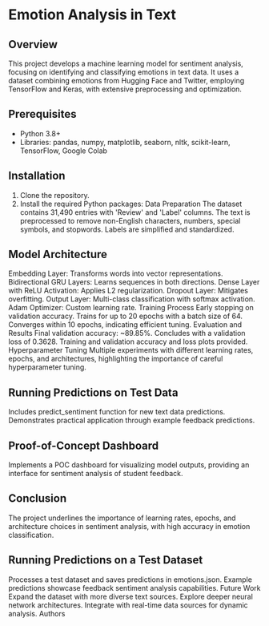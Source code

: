 # Emotion Analysis in Text

## Overview
This project develops a machine learning model for sentiment analysis, focusing on identifying and classifying emotions in text data. It uses a dataset combining emotions from Hugging Face and Twitter, employing TensorFlow and Keras, with extensive preprocessing and optimization.

## Prerequisites
- Python 3.8+
- Libraries: pandas, numpy, matplotlib, seaborn, nltk, scikit-learn, TensorFlow, Google Colab

## Installation
1. Clone the repository.
2. Install the required Python packages:
Data Preparation
The dataset contains 31,490 entries with 'Review' and 'Label' columns. The text is preprocessed to remove non-English characters, numbers, special symbols, and stopwords. Labels are simplified and standardized.

## Model Architecture
Embedding Layer: Transforms words into vector representations.
Bidirectional GRU Layers: Learns sequences in both directions.
Dense Layer with ReLU Activation: Applies L2 regularization.
Dropout Layer: Mitigates overfitting.
Output Layer: Multi-class classification with softmax activation.
Adam Optimizer: Custom learning rate.
Training Process
Early stopping on validation accuracy.
Trains for up to 20 epochs with a batch size of 64.
Converges within 10 epochs, indicating efficient tuning.
Evaluation and Results
Final validation accuracy: ~89.85%.
Concludes with a validation loss of 0.3628.
Training and validation accuracy and loss plots provided.
Hyperparameter Tuning
Multiple experiments with different learning rates, epochs, and architectures, highlighting the importance of careful hyperparameter tuning.

## Running Predictions on Test Data
Includes predict_sentiment function for new text data predictions. Demonstrates practical application through example feedback predictions.

## Proof-of-Concept Dashboard
Implements a POC dashboard for visualizing model outputs, providing an interface for sentiment analysis of student feedback.

## Conclusion
The project underlines the importance of learning rates, epochs, and architecture choices in sentiment analysis, with high accuracy in emotion classification.

## Running Predictions on a Test Dataset
Processes a test dataset and saves predictions in emotions.json.
Example predictions showcase feedback sentiment analysis capabilities.
Future Work
Expand the dataset with more diverse text sources.
Explore deeper neural network architectures.
Integrate with real-time data sources for dynamic analysis.
Authors
